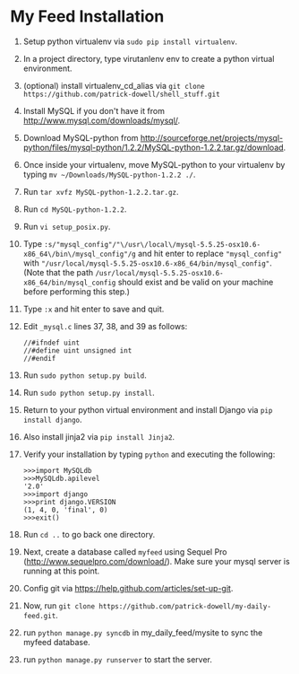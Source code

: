 My Feed Installation
====================

1. Setup python virtualenv via `sudo pip install virtualenv`.
2. In a project directory, type virutanlenv env to create a python virtual environment.
3. (optional) install virtualenv_cd_alias via 
`git clone https://github.com/patrick-dowell/shell_stuff.git`
4. Install MySQL if you don't have it from <http://www.mysql.com/downloads/mysql/>.
5. Download MySQL-python from <http://sourceforge.net/projects/mysql-python/files/mysql-python/1.2.2/MySQL-python-1.2.2.tar.gz/download>.
6. Once inside your virtualenv, move MySQL-python to your virtualenv by typing `mv ~/Downloads/MySQL-python-1.2.2 ./`.
7. Run `tar xvfz MySQL-python-1.2.2.tar.gz`.
8. Run `cd MySQL-python-1.2.2`.
9. Run `vi setup_posix.py`.
10. Type `:s/"mysql_config"/"\/usr\/local\/mysql-5.5.25-osx10.6-x86_64\/bin\/mysql_config"/g` and hit enter to replace `"mysql_config"` with `"/usr/local/mysql-5.5.25-osx10.6-x86_64/bin/mysql_config"`. (Note that the path `/usr/local/mysql-5.5.25-osx10.6-x86_64/bin/mysql_config` should exist and be valid on your machine before performing this step.)
11. Type `:x` and hit enter to save and quit.
12. Edit `_mysql.c` lines 37, 38, and 39 as follows:

		//#ifndef uint
		//#define uint unsigned int
		//#endif
13. Run `sudo python setup.py build`.
14. Run `sudo python setup.py install`.
15. Return to your python virtual environment and install Django via `pip install django`.
16. Also install jinja2 via `pip install Jinja2`.
17. Verify your installation by typing `python` and executing the following:

		>>>import MySQLdb
		>>>MySQLdb.apilevel
		'2.0'
		>>>import django
		>>>print django.VERSION
		(1, 4, 0, 'final', 0)
		>>>exit() 
		
18. Run `cd ..` to go back one directory.
19. Next, create a database called `myfeed` using Sequel Pro (<http://www.sequelpro.com/download/>). Make sure your mysql server is running at this point.
20. Config git via <https://help.github.com/articles/set-up-git>.
21. Now, run `git clone https://github.com/patrick-dowell/my-daily-feed.git`.
22. run `python manage.py syncdb` in my_daily_feed/mysite to sync the myfeed database.
23. run `python manage.py runserver` to start the server.